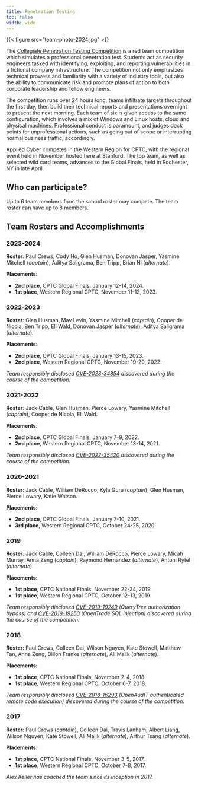 ```yaml
---
title: Penetration Testing
toc: false
width: wide
---
```


{{< figure src="team-photo-2024.jpg" >}}

The [Collegiate Penetration Testing Competition](https://cp.tc) is a red team competition which simulates a professional penetration test. Students act as security engineers tasked with identifying, exploiting, and reporting vulnerabilities in a fictional company infrastructure. The competition not only emphasizes technical prowess and familiarity with a variety of industry tools, but also the ability to communicate risk and promote plans of action to both corporate leadership and fellow engineers.

The competition runs over 24 hours long; teams infiltrate targets throughout the first day, then build their technical reports and presentations overnight to present the next morning. Each team of six is given access to the same configuration, which involves a mix of Windows and Linux hosts, cloud and physical machines. Professional conduct is paramount, and judges dock points for unprofessional actions, such as going out of scope or interrupting normal business traffic, accordingly.

Applied Cyber competes in the Western Region for CPTC, with the regional event held in November hosted here at Stanford. The top team, as well as selected wild card teams, advances to the Global Finals, held in Rochester, NY in late April.

## Who can participate?

Up to 6 team members from the school roster may compete. The team roster can have up to 8 members.

## Team Rosters and Accomplishments

### 2023-2024

**Roster**: Paul Crews, Cody Ho, Glen Husman, Donovan Jasper, Yasmine Mitchell (*captain*), Aditya Saligrama, Ben Tripp, Brian Ni (*alternate*).

**Placements**:
* **2nd place**, CPTC Global Finals, January 12-14, 2024.
* **1st place**, Western Regional CPTC, November 11-12, 2023.

### 2022-2023

**Roster**: Glen Husman, Mav Levin, Yasmine Mitchell (*captain*), Cooper de Nicola, Ben Tripp, Eli Wald, Donovan Jasper (*alternate*), Aditya Saligrama (*alternate*).

**Placements**:
* **2nd place**, CPTC Global Finals, January 13-15, 2023.
* **2nd place**, Western Regional CPTC, November 19-20, 2022.

*Team responsibly disclosed [CVE-2023-34854](https://cve.mitre.org/cgi-bin/cvename.cgi?name=CVE-2023-34854) discovered during the course of the competition.*

### 2021-2022

**Roster**: Jack Cable, Glen Husman, Pierce Lowary, Yasmine Mitchell (*captain*), Cooper de Nicola, Eli Wald.

**Placements**:
* **2nd place**, CPTC Global Finals, January 7-9, 2022.
* **2nd place**, Western Regional CPTC, November 13-14, 2021.

*Team responsibly disclosed [CVE-2022-35420](https://cve.mitre.org/cgi-bin/cvename.cgi?name=CVE-2022-35420) discovered during the course of the competition.*

### 2020-2021

**Roster**: Jack Cable, William DeRocco, Kyla Guru (*captain*), Glen Husman, Pierce Lowary, Katie Watson.

**Placements**:
* **2nd place**, CPTC Global Finals, January 7-10, 2021.
* **3rd place**, Western Regional CPTC, October 24-25, 2020.

### 2019

**Roster**: Jack Cable, Colleen Dai, William DeRocco, Pierce Lowary, Micah Murray, Anna Zeng (*captain*), Raymond Hernandez (*alternate*), Antoni Rytel (*alternate*).

**Placements**:
* **1st place**, CPTC National Finals, November 22-24, 2019.
* **1st place**, Western Regional CPTC, October 12-13, 2019.

*Team responsibly disclosed [CVE-2019-19249](https://cve.mitre.org/cgi-bin/cvename.cgi?name=CVE-2019-19249) (QueryTree authorization bypass) and [CVE-2019-19250](https://cve.mitre.org/cgi-bin/cvename.cgi?name=CVE-2019-19250) (OpenTrade SQL injection) discovered during the course of the competition.*

### 2018

**Roster**: Paul Crews, Colleen Dai, Wilson Nguyen, Kate Stowell, Matthew Tan, Anna Zeng, Dillon Franke (*alternate*), Ali Malik (*alternate*).

**Placements**:
* **1st place**, CPTC National Finals, November 2-4, 2018.
* **1st place**, Western Regional CPTC, October 6-7, 2018.

*Team responsibly disclosed [CVE-2018-16293](https://cve.mitre.org/cgi-bin/cvename.cgi?name=CVE-2018-16293) (OpenAudIT authenticated remote code execution) discovered during the course of the competition.*

### 2017

**Roster**: Paul Crews (*captain*), Colleen Dai, Travis Lanham, Albert Liang, Wilson Nguyen, Kate Stowell, Ali Malik (*alternate*), Arthur Tsang (*alternate*).

**Placements**:
* **1st place**, CPTC National Finals, November 3-5, 2017.
* **1st place**, Western Regional CPTC, October 7-8, 2017.

*Alex Keller has coached the team since its inception in 2017.*